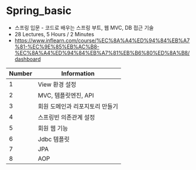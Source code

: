 # Spring_basic

+ 스프링 입문 - 코드로 배우는 스프링 부트, 웹 MVC, DB 접근 기술
+ 28 Lectures, 5 Hours / 2 Minutes
+ https://www.inflearn.com/course/%EC%8A%A4%ED%94%84%EB%A7%81-%EC%9E%85%EB%AC%B8-%EC%8A%A4%ED%94%84%EB%A7%81%EB%B6%80%ED%8A%B8/dashboard

|Number|Information|
|-|-|
|1| View 환경 설정|
|2| MVC, 템플릿엔진, API|
|3| 회원 도메인과 리포지토리 만들기|
|4| 스프링빈 의존관계 설정|
|5| 회원 웹 기능|
|6| Jdbc 템플릿|
|7| JPA|
|8| AOP|